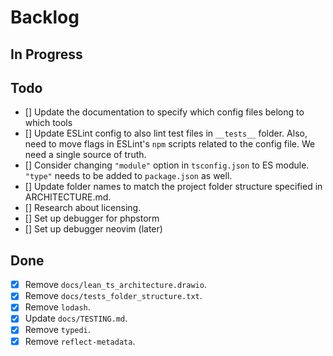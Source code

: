 # Backlog

## In Progress

## Todo

- [] Update the documentation to specify which config files belong to which tools
- [] Update ESLint config to also lint test files in `__tests__` folder.
  Also, need to move flags in ESLint's `npm` scripts related to the config file.
  We need a single source of truth.
- [] Consider changing `"module"` option in `tsconfig.json` to ES module.
  `"type"` needs to be added to `package.json` as well.
- [] Update folder names to match the project folder structure specified in ARCHITECTURE.md.
- [] Research about licensing.
- [] Set up debugger for phpstorm
- [] Set up debugger neovim (later)

## Done

- [x] Remove `docs/lean_ts_architecture.drawio`.
- [x] Remove `docs/tests_folder_structure.txt`.
- [x] Remove `lodash`.
- [x] Update `docs/TESTING.md`.
- [x] Remove `typedi`.
- [x] Remove `reflect-metadata`.
